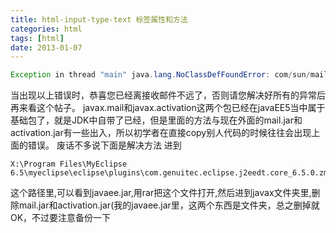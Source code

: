 ```yaml
---
title: html-input-type-text 标签属性和方法
categories: html
tags: [html]
date: 2013-01-07
---
```

``` java
Exception in thread "main" java.lang.NoClassDefFoundError: com/sun/mail/util/LineInputStream 
```
当出现以上错误时，恭喜您已经离接收邮件不远了，否则请您解决好所有的异常后再来看这个帖子。
javax.mail和javax.activation这两个包已经在javaEE5当中属于基础包了，就是JDK中自带了已经，但是里面的方法与现在外面的mail.jar和activation.jar有一些出入，所以初学者在直接copy别人代码的时候往往会出现上面的错误。 
废话不多说下面是解决方法 
进到
```
X:\Program Files\MyEclipse 6.5\myeclipse\eclipse\plugins\com.genuitec.eclipse.j2eedt.core_6.5.0.zmyeclipse650200806\data\libraryset\EE_5
```
这个路径里,可以看到javaee.jar,用rar把这个文件打开,然后进到javax文件夹里,删除mail.jar和activation.jar(我的javaee.jar里，这两个东西是文件夹，总之删掉就OK，不过要注意备份一下

